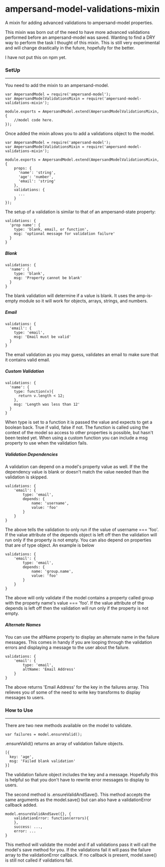 # ampersand-model-validations-mixin
A mixin for adding advanced validations to ampersand-model properties.

This mixin was born out of the need to have more advanced validations performed before an ampersand-model was saved. Wanting to find a DRY way to perform the task I thought of this mixin. This is
still very experimental and will change drastically in the future, hopefully for the better.

I have not put this on npm yet.

### SetUp
---
You need to add the mixin to an ampersand-model.
```
var AmpersandModel = require('ampersand-model');
var AmpersandModelValidationsMixin = require('ampersand-model-validations-mixin');

module.exports = AmpersandModel.extend(AmpersandModelValidationsMixin, {
    //model code here.
});
```
Once added the mixin allows you to add a validations object to the model.
```
var AmpersandModel = require('ampersand-model');
var AmpersandModelValidationsMixin = require('ampersand-model-validations-mixin');

module.exports = AmpersandModel.extend(AmpersandModelValidationsMixin, {
    props: {
      'name': 'string',
      'age': 'number',
      'email': 'string'
    },
    validations: {
      ...
    }
});
```
The setup of a validation is similar to that of an ampersand-state property:
```
validations: {
  'prop name': {
    type: 'blank, email, or function',
    msg: 'optional message for validation failure'
  }
}
```

##### Blank
```
validations: {
  'name': {
    type: 'blank',
    msg: 'Property cannot be blank'
  }
}
```
The blank validation will determine if a value is blank. It uses the amp-is-empty module so it will work for objects, arrays, strings, and numbers.

##### Email
```
validations: {
  'email': {
    type: 'email',
    msg: 'Email must be valid'
  }
}
```
The email validation as you may guess, validates an email to make sure that it contains valid email.

##### Custom Validation
```
validations: {
  'name': {
    type: function(v){
      return v.length < 12;
    },
    msg: 'Length was less than 12'
  }
}
```
When type is set to a function it is passed the value and expects to get a boolean back. True if valid, false if not. The function is called using the context of the model so access to other properties is possible, but hasn't been tested yet. When using a custom function you can include a msg property to use when the validation fails.

##### Validation Dependencies
A validation can depend on a model's property value as well. If the the dependency value is blank or doesn't match the value needed than the validation is skipped.
```
validations: {
    'email': {
        type: 'email',
        depends: {
            name: 'username',
            value: 'foo'
        }
    }
}
```
The above tells the validation to only run if the value of username === 'foo'. If the value attribute of the depends object is left off then the validation will run only if the property is not empty. You can also depend on properties that are of type object. An example is below
```
validations: {
    'email': {
        type: 'email',
        depends: {
            name: 'group.name',
            value: 'foo'
        }
    }
}
```
The above will only validate if the model contains a property called group with the property name's value === 'foo'. If the value attribute of the depends is left off then the validation will run only if the property is not empty.

##### Alternate Names
You can use the altName property to display an alternate name in the failure messages. This comes in handy if you are looping through the validation errors and displaying a message to the user about the failure.
```
validations: {
    'email': {
        type: 'email',
        altName: 'Email Address'
    }
}
```
The above returns 'Email Address' for the key in the failures array. This relieves you of some of the need to write key transforms to display messages to users.

### How to Use
---
There are two new methods available on the model to validate.
```
var failures = model.ensureValid();
```
.ensureValid() returns an array of validation failure objects.
```
[{
  key: 'age',
  msg: 'Failed blank validation'
}]
```
The validation failure object includes the key and a message. Hopefully this is helpful so that you don't have to rewrite error messages to display to users.

The second method is .ensureValidAndSave(). This method accepts the same arguments as the model.save() but can also have a validationError callback added.
```
model.ensureValidAndSave({}, {
    validationError: function(errors){
    },
    success: ...,
    error: ...
}
```
This method will validate the model and if all validations pass it will call the model's save method for you. If the validations fail it will pass the failure array to the validationError callback. If no callback is present, model.save() is still not called if validations fail.